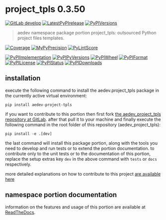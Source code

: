 <!-- THIS FILE IS EXCLUSIVELY MAINTAINED by the project aedev.aedev v0.3.26 -->
<!-- THIS FILE IS EXCLUSIVELY MAINTAINED by the project aedev.namespace_root_tpls v0.3.18 -->
# project_tpls 0.3.50

[![GitLab develop](https://img.shields.io/gitlab/pipeline/aedev-group/aedev_project_tpls/develop?logo=python)](
    https://gitlab.com/aedev-group/aedev_project_tpls)
[![LatestPyPIrelease](
    https://img.shields.io/gitlab/pipeline/aedev-group/aedev_project_tpls/release0.3.50?logo=python)](
    https://gitlab.com/aedev-group/aedev_project_tpls/-/tree/release0.3.50)
[![PyPIVersions](https://img.shields.io/pypi/v/aedev_project_tpls)](
    https://pypi.org/project/aedev-project-tpls/#history)

>aedev namespace package portion project_tpls: outsourced Python project files templates.

[![Coverage](https://aedev-group.gitlab.io/aedev_project_tpls/coverage.svg)](
    https://aedev-group.gitlab.io/aedev_project_tpls/coverage/index.html)
[![MyPyPrecision](https://aedev-group.gitlab.io/aedev_project_tpls/mypy.svg)](
    https://aedev-group.gitlab.io/aedev_project_tpls/lineprecision.txt)
[![PyLintScore](https://aedev-group.gitlab.io/aedev_project_tpls/pylint.svg)](
    https://aedev-group.gitlab.io/aedev_project_tpls/pylint.log)

[![PyPIImplementation](https://img.shields.io/pypi/implementation/aedev_project_tpls)](
    https://gitlab.com/aedev-group/aedev_project_tpls/)
[![PyPIPyVersions](https://img.shields.io/pypi/pyversions/aedev_project_tpls)](
    https://gitlab.com/aedev-group/aedev_project_tpls/)
[![PyPIWheel](https://img.shields.io/pypi/wheel/aedev_project_tpls)](
    https://gitlab.com/aedev-group/aedev_project_tpls/)
[![PyPIFormat](https://img.shields.io/pypi/format/aedev_project_tpls)](
    https://pypi.org/project/aedev-project-tpls/)
[![PyPILicense](https://img.shields.io/pypi/l/aedev_project_tpls)](
    https://gitlab.com/aedev-group/aedev_project_tpls/-/blob/develop/LICENSE.md)
[![PyPIStatus](https://img.shields.io/pypi/status/aedev_project_tpls)](
    https://libraries.io/pypi/aedev-project-tpls)
[![PyPIDownloads](https://img.shields.io/pypi/dm/aedev_project_tpls)](
    https://pypi.org/project/aedev-project-tpls/#files)


## installation


execute the following command to install the
aedev.project_tpls package
in the currently active virtual environment:
 
```shell script
pip install aedev-project-tpls
```

if you want to contribute to this portion then first fork
[the aedev_project_tpls repository at GitLab](
https://gitlab.com/aedev-group/aedev_project_tpls "aedev.project_tpls code repository").
after that pull it to your machine and finally execute the
following command in the root folder of this repository
(aedev_project_tpls):

```shell script
pip install -e .[dev]
```

the last command will install this package portion, along with the tools you need
to develop and run tests or to extend the portion documentation. to contribute only to the unit tests or to the
documentation of this portion, replace the setup extras key `dev` in the above command with `tests` or `docs`
respectively.

more detailed explanations on how to contribute to this project
[are available here](
https://gitlab.com/aedev-group/aedev_project_tpls/-/blob/develop/CONTRIBUTING.rst)


## namespace portion documentation

information on the features and usage of this portion are available at
[ReadTheDocs](
https://aedev.readthedocs.io/en/latest/_autosummary/aedev.project_tpls.html
"aedev_project_tpls documentation").
